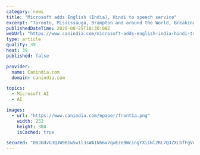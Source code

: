 ```yaml
---
category: news
title: "Microsoft adds English (India), Hindi to speech service"
excerpt: "Toronto, Mississauga, Brampton and around the World, Breaking Entertainment News from Bollywood Hollywood, Sports, Cricket"
publishedDateTime: 2020-08-25T18:30:00Z
webUrl: "https://www.canindia.com/microsoft-adds-english-india-hindi-to-speech-service/"
type: article
quality: 39
heat: 39
published: false

provider:
  name: Canindia.com
  domain: canindia.com

topics:
  - Microsoft AI
  - AI

images:
  - url: "https://www.canindia.com/epaper/front1a.png"
    width: 252
    height: 388
    isCached: true

secured: "DBJUdvG3QJW9B1w5w1l3sWAINh6x7quEzeBWcingYXiiNl2RL7QJZXLhfFgVoUR0G3tn389OMW4F+BKAW92mx86PdgZ50v/l1zkd79Ib3RmCPh8o7AIbQSC/BQvH25iqU9603N/IJDSAIvLg2YOhsnbNLhzJ/vGn5+SnSjtYB6EQQN30Nd2EuUg2kapsdV8KAtbXpxcCKUciPThnk9dFLsp0iBPCTqRMTtb8Hidx5LfjH6UK/xH5O0zQGVh3900BdXakCBFX2kjKYLsHnXH9yYyh5gzZ0hyikq8dkWDxi4xRCOMp1KPCl7a0X7K0VXCVP/sKWPRg5Ne0QsMQlOVzJA==;mfQALhKSxkP73pDQ0KZ37w=="
---
```


